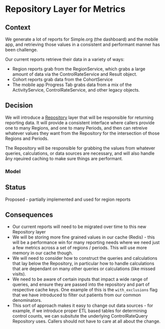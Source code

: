 # Repository Layer for Metrics

## Context

We generate a lot of reports for Simple.org (the dashboard) and the mobile app, and retrieving those values in a
consistent and performant manner has been challenge.

Our current reports retrieve their data in a variety of ways:

* Region reports grab from the RegionService, which grabs a large amount of data via the ControlRateService and Result object.
* Cohort reports grab data from the CohortService
* The mobile app Progress Tab grabs data from a mix of the ActivityService, ControlRateService, and other legacy objects.

## Decision

We will introduce a [Repository]() layer that will be responsible for returning reporting data. It will provide a consistent
interface where callers provide one to many Regions, and one to many Periods, and then can retreive whatever values they want
from the Repository for the intersection of those Regions and Periods.

The Repository will be responsible for grabbing the values from whatever queries, calculations, or data sources are necessary,
and will also handle åny rqeuired caching to make sure things are performant.

### Model


## Status

Proposed - partially implemented and used for region reports

## Consequences

* Our current reports will need to be migrated over time to this new Repository layer
* We will be storing more fine grained values in our cache (Redis) - this will be a performance win for many reporting needs
where we need just a few metrics across a set of regions / periods.  This will use more memory in our cache though.
* We will need to consider how to construct the queries and calculations that lay below the Repository, in particular how to handle
calculations that are dependant on many other queries or calculations (like missed visits).
* We need to be aware of certain inputs that impact a wide range of queries, and ensure they are passed into the repository and
part of respective cache keys.  One example of this is the `with_exclusions` flag that we have introduced to filter out patients
from our common denominators.
* This sort of approach makes it easy to change out data sources - for example, if we introduce proper ETL based tables for determining control counts, we can subsitute the underlying ControlRateQuery Repository uses. Callers should not have to care at all about the change.
